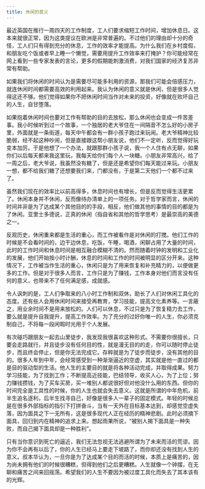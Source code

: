 ```yaml
---
title: 休闲的意义
---
```


最近英国在推行一周四天的工作制度，工人们要求缩短工作时间，增加休息日。这本来就很正常，因为这类提议在欧洲是非常普遍的。不过他们的理由却十分的奇怪，工人们只有得到充分的休息，工作的效率才能提高。为什么我们在乡村度假，和朋友吃个饭或者早上睡一个懒觉，需要用提升工作效率来打掩护？你可能经常在网上看到一些专家发表的言论，更多的假期能刺激消费，对我们国家的经济复苏非常有帮助。

如果我们将休闲的时间认为是需要尽可能多利用的资源，那我们可能会倍感压力，就连休闲时间都需要高效的利用起来。我认为休闲的意义就是休闲，但是很多人觉得这还不够。他们觉得如果你不把休闲时间当作对未来的投资，好像就在败坏自己的人生，自甘堕落。

如果抱着休闲时间也要对工作有帮助的目的去放松，那么休闲也会变成一件苦差事。我小时候听到过一个故事，一个独居的老大爷住在一间隔音不怎么好的小房子里，外面就是一条街道，每天中午都会有一群小孩子跑过来玩闹。老大爷精神比较脆弱，经不起这种吵闹，但是直接跟这帮小朋友说，他们不一定听，反而觉得好玩变本加厉。于是他想了一个办法，就跟那群小孩子说，我一个人住有点无聊，如果你们以后每天都来我这里玩，我每天给你们每个人一块糖。小朋友非常高兴，给了一周之后，老大爷说，我虽然没有糖了，但是还是希望你们每天能过来玩。小朋友一想，都不给我们糖了还想要我们来，门都没有，于是第二天他们一个都不过来了。

虽然我们现在的效率比以前高得多，休息时间也有增长，但是反而觉得生活更累了。休闲本身并不休闲，反而像待办清单上的一项任务。对于哲学家而言，休闲的时间并非是为了达成某个其他目的的手段，相反，他们做其他的事情的目的都是为了休闲。亚里士多德说，正真的休闲（指自省和其他的哲学思考）是最崇高的美德之一。

反观历史，休闲重来都是生活的重心，而工作被看作是对休闲的打搅。他们工作的时候是不会看时间的，边干边休息，吃饭，午睡，喝酒，闲聊占用了大量的时间，此时的工作时间和休息时间是相互融合模糊不清的。然而随着时钟的发明和工业化的发展，他们开始按小时计酬，休息的时间和工作的时间被明显的区分开来。这种情况下，工作被当作生活的重心，休闲只是为了用来恢复和补充精力的，以便做更多的工作。但是对于很多人而言，工作只是为了赚钱，工作本身对他们而言没有任何的意义，也带来不了任何满足感，成就感。

令人讽刺的是，工人们争取来的八小时工作制和双休，助长了人们对休闲工具化的态度。还有些人会用休闲时间来接受再教育，学习技能，提高文化素养等。一言蔽之，用业余时间不是用来放松的。人们可以休息，不过只是为了恢复精力去工作，要么就是提升自我提升，提高工作效率。为了充分的过好你唯一的人生，你必须克制自己，不将每一段闲暇时光用于个人发展。

有次碰巧跟朋友一起去山里徒步，我发现我很喜欢这种形式。不需要你很擅长，只要会走路就行，并且徒步没有任何目的性，就是漫无目的的走，你可以随时停止徒步，而且终会停止，但是你无法完成它。存粹就是为了徒步而徒步，没有其他的目的。很多人年到中年，会经常感受到一种渐渐逼近的空虚，其实就是他一直过的都是目的驱动型的生活。他人生的主要目的就是将各种活动完成，并取得成果。努力学习技能，为了找到工作；不断提高近技能，巴结领导，收买人心，为了上位；努力赚钱攒钱，为了买车买房，买一堆别人都说很好但对他没什么用的东西。但你的时间完全是工具性的时候，你的人生也就会失去意义。这就是所谓的中年危机，前半生追名逐利，后半生找寻自己，好像是很多人一辈子的固定模式。年轻的时候总是在很多外部指标的指引下打拼奋斗，当有一天外在目标基本达到，却感觉空虚失落，因为面具之下一无所有，这是很多现代人正在经历的精神悲剧。此时必须摘下面具，回归到内在精神的追求上来。想起雨果所说，“被别人揭下面具是一种失败，而自己揭下面具却是一种胜利”。

只有当你意识到死亡的逼近，我们无法忽视无法逃避所谓为了未来而活的荒谬。因为你不会再有以后了，你的人生已经马上要走下坡路了，而你却还没有找到人生的意义。叔本华认为，一旦你是为了达成某个目的而活的时候，本质上是痛苦的，因为尚未拥有他们的时候很糟糕，但得到他们之后更糟糕。人生就像一个钟摆，在无聊和痛苦之间来回摇荡。希望我们的人生不要因为被过度工具化而失去了其本该有的光辉。